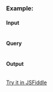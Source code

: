### Example:

#### Input
```json

```

#### Query
```txt

```

#### Output
```json

```

[Try it in JSFiddle]()
